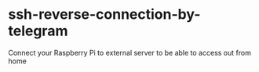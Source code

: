 # ssh-reverse-connection-by-telegram
Connect your Raspberry Pi to external server to be able to access out from home
